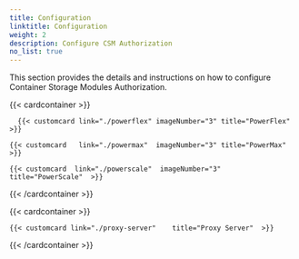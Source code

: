```yaml
---
title: Configuration
linktitle: Configuration
weight: 2
description: Configure CSM Authorization 
no_list: true 
---
```


This section provides the details and instructions on how to configure Container Storage Modules Authorization. 


{{< cardcontainer >}} 

      {{< customcard link="./powerflex" imageNumber="3" title="PowerFlex"  >}} 

    {{< customcard   link="./powermax"  imageNumber="3" title="PowerMax" >}} 

    {{< customcard  link="./powerscale"  imageNumber="3" title="PowerScale"  >}}


{{< /cardcontainer >}}


{{< cardcontainer >}} 

    {{< customcard link="./proxy-server"    title="Proxy Server"  >}}

{{< /cardcontainer >}}

